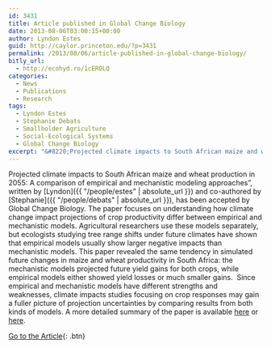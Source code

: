 ```yaml
---
id: 3431
title: Article published in Global Change Biology
date: 2013-08-06T03:00:15+00:00
author: Lyndon Estes
guid: http://caylor.princeton.edu/?p=3431
permalink: /2013/08/06/article-published-in-global-change-biology/
bitly_url:
  - http://ecohyd.ro/1cEROLQ
categories:
  - News
  - Publications
  - Research
tags:
  - Lyndon Estes
  - Stephanie Debats
  - Smallholder Agriculture
  - Social-Ecological Systems
  - Global Change Biology
excerpt: "&#8220;Projected climate impacts to South African maize and wheat production in 2055: A comparison of empirical and mechanistic modeling approaches&#8221;, written by Lyndon and co-authored by Stephanie, has been accepted by Global Change Biology."
---
```


Projected climate impacts to South African maize and wheat production in 2055: A comparison of empirical and mechanistic modeling approaches&#8221;, written by [Lyndon]({{ "/people/estes" | absolute_url }}) and co-authored by [Stephanie]({{ "/people/debats" | absolute_url }}), has been accepted by Global Change Biology. <!--more--> The paper focuses on understanding how climate change impact projections of crop productivity differ between empirical and mechanistic models. Agricultural researchers use these models separately, but ecologists studying tree range shifts under future climates have shown that empirical models usually show larger negative impacts than mechanistic models. This paper revealed the same tendency in simulated future changes in maize and wheat productivity in South Africa: the mechanistic models projected future yield gains for both crops, while empirical models either showed yield losses or much smaller gains.  Since empirical and mechanistic models have different strengths and weaknesses, climate impacts studies focusing on crop responses may gain a fuller picture of projection uncertainties by comparing results from both kinds of models. A more detailed summary of the paper is available [here](http://blogs.princeton.edu/research/2013/08/14/how-will-crops-fare-under-climate-change-depends-on-how-you-ask-global-change-biology/) or [here](http://www.sciencedaily.com/releases/2013/08/130814144811.htm).

[Go to the Article](http://onlinelibrary.wiley.com/doi/10.1111/gcb.12325/abstract){: .btn}
